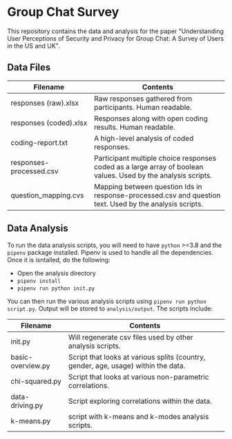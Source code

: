 # Group Chat Survey
This repository contains the data and analysis for the paper "Understanding User Perceptions of Security and Privacy for Group Chat: A Survey of Users in the US and UK".

## Data Files

| Filename | Contents |
| -------- | -------- |
| responses (raw).xlsx | Raw responses gathered from participants. Human readable. |
| responses (coded).xlsx | Responses along with open coding results. Human readable. |
| coding-report.txt | A high-level analysis of coded responses. |
| responses-processed.csv | Participant multiple choice responses coded as a large array of boolean values. Used by the analysis scripts. |
| question_mapping.cvs | Mapping between question Ids in response-processed.csv and question text. Used by the analysis scripts. |

## Data Analysis

To run the data analysis scripts, you will need to have `python` >=3.8 and the `pipenv` package installed. Pipenv is used to handle all the dependencies. Once it is isntalled, do the following:

* Open the analysis directory
* `pipenv install`
* `pipenv run python init.py`

You can then run the various analysis scripts using `pipenv run python script.py`. Output will be stored to `analysis/output`. The scripts include:

| Filename | Contents |
| -------- | -------- |
| init.py | Will regenerate csv files used by other analysis scripts. |
| basic-overview.py | Script that looks at various splits (country, gender, age, usage) within the data. |
| chi-squared.py | Script that looks at various non-parametric correlations. |
| data-driving.py | Script exploring correlations within the data. |
| k-means.py | script with k-means and k-modes analysis scripts. |
